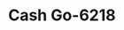 ---
f_zip-code: 21740
f_state-code: MD
title: Cash Go-6218
f_phone: 301-797-9887
f_city-only: Hagerstown
f_address: 1748 Dual Highway Hagerstown
f_location-unique-id: '6218'
slug: cash-go-6218
updated-on: '2024-05-30T13:46:58.046Z'
created-on: '2024-05-30T13:36:59.803Z'
published-on: '2024-05-30T13:54:32.469Z'
f_city-state: cms/city/hagerstown-md.md
f_company: cms/company/cash-go.md
f_state: cms/state/maryland.md
layout: '[payday-loan].html'
tags: payday-loan
---
